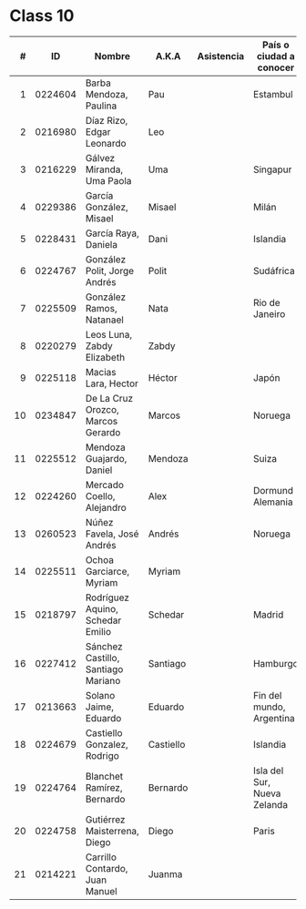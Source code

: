 Class 10
========

|  # | ID      | Nombre                             | A.K.A     | Asistencia | País o ciudad a conocer     |
|---:|---------|------------------------------------|-----------|------------|-----------------------------|
|  1 | 0224604 | Barba Mendoza, Paulina             | Pau       |            | Estambul                    |
|  2 | 0216980 | Díaz Rizo, Edgar Leonardo          | Leo       |            |                             |
|  3 | 0216229 | Gálvez Miranda, Uma Paola          | Uma       |            | Singapur                    |
|  4 | 0229386 | García González, Misael            | Misael    |            | Milán                       |
|  5 | 0228431 | García Raya, Daniela               | Dani      |            | Islandia                    |
|  6 | 0224767 | González Polit, Jorge Andrés       | Polit     |            | Sudáfrica                   |
|  7 | 0225509 | González Ramos, Natanael           | Nata      |            | Rio de Janeiro              |
|  8 | 0220279 | Leos Luna, Zabdy Elizabeth         | Zabdy     |            |                             |
|  9 | 0225118 | Macias Lara, Hector                | Héctor    |            | Japón                       |
| 10 | 0234847 | De La Cruz Orozco, Marcos Gerardo  | Marcos    |            | Noruega                     |
| 11 | 0225512 | Mendoza Guajardo, Daniel           | Mendoza   |            | Suiza                       |
| 12 | 0224260 | Mercado Coello, Alejandro          | Alex      |            | Dormund Alemania            |
| 13 | 0260523 | Núñez Favela, José Andrés          | Andrés    |            | Noruega                     |
| 14 | 0225511 | Ochoa Garciarce, Myriam            | Myriam    |            |                             |
| 15 | 0218797 | Rodríguez Aquino, Schedar Emilio   | Schedar   |            | Madrid                      |
| 16 | 0227412 | Sánchez Castillo, Santiago Mariano | Santiago  |            | Hamburgo                    |
| 17 | 0213663 | Solano Jaime, Eduardo              | Eduardo   |            | Fin del mundo, Argentina    |
| 18 | 0224679 | Castiello Gonzalez, Rodrigo        | Castiello |            | Islandia                    |
| 19 | 0224764 | Blanchet Ramírez, Bernardo         | Bernardo  |            | Isla del Sur, Nueva Zelanda |
| 20 | 0224758 | Gutiérrez Maisterrena, Diego       | Diego     |            | Paris                       |
| 21 | 0214221 | Carrillo Contardo, Juan Manuel     | Juanma    |            |                             |
